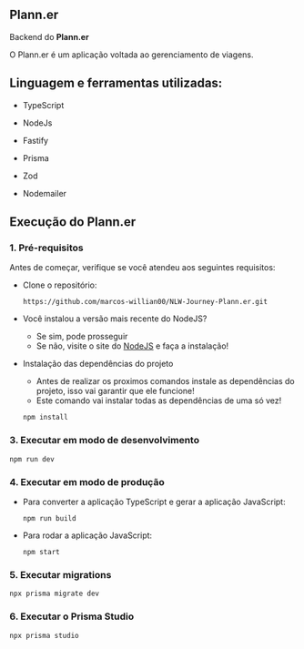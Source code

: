 ## Plann.er

Backend do **Plann.er**

O Plann.er é um aplicação voltada ao gerenciamento de viagens.

## Linguagem e ferramentas utilizadas:

- TypeScript
  
- NodeJs
- Fastify
- Prisma
- Zod
- Nodemailer

## Execução do Plann.er

### 1. Pré-requisitos

Antes de começar, verifique se você atendeu aos seguintes requisitos:

- Clone o repositório:
  ```
  https://github.com/marcos-willian00/NLW-Journey-Plann.er.git
  ```

- Você instalou a versão mais recente do NodeJS?
  - Se sim, pode prosseguir
  - Se não, visite o site do [NodeJS](https://nodejs.org/en) e faça a instalação!

- Instalação das dependências do projeto
  - Antes de realizar os proximos comandos instale as dependências do projeto, isso vai garantir que ele funcione!
  - Este comando vai instalar todas as dependências de uma só vez!

  ```
  npm install
  ```

### 3. Executar em modo de desenvolvimento

```
npm run dev
```

### 4. Executar em modo de produção

- Para converter a aplicação TypeScript e gerar a aplicação JavaScript:
  ```
  npm run build
  ```
- Para rodar a aplicação JavaScript:
  ```
  npm start
  ```

### 5. Executar migrations

```
npx prisma migrate dev
```

### 6. Executar o Prisma Studio

```
npx prisma studio
```
